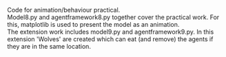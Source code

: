 Code for animation/behaviour practical.   
Model8.py and agentframework8.py together cover the practical work. For this, matplotlib is used to present the model as an animation.   
The extension work includes model9.py and agentframework9.py. In this extension 'Wolves' are created which can eat (and remove) the agents if they are in the same location.
